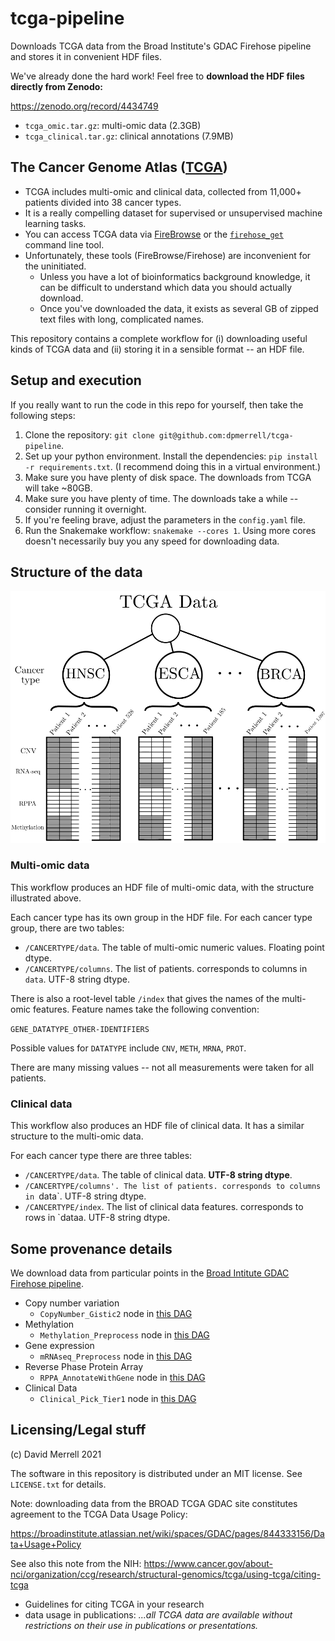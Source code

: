 # tcga-pipeline
Downloads TCGA data from the Broad Institute's GDAC Firehose pipeline and stores it in convenient HDF files.

We've already done the hard work! Feel free to **download the HDF files directly from Zenodo:**

https://zenodo.org/record/4434749

* `tcga_omic.tar.gz`: multi-omic data (2.3GB)
* `tcga_clinical.tar.gz`: clinical annotations (7.9MB)


## The Cancer Genome Atlas ([TCGA](https://www.cancer.gov/about-nci/organization/ccg/research/structural-genomics/tcga))

* TCGA includes multi-omic and clinical data, collected from 11,000+ patients divided into 38 cancer types.
* It is a really compelling dataset for supervised or unsupervised machine learning tasks.
* You can access TCGA data via [FireBrowse](http://firebrowse.org/) or the [`firehose_get`](https://broadinstitute.atlassian.net/wiki/spaces/GDAC/pages/844333139/Download) command line tool.
* Unfortunately, these tools (FireBrowse/Firehose) are inconvenient for the uninitiated. 
    - Unless you have a lot of bioinformatics background knowledge, it can be difficult to understand which data you should actually download.
    - Once you've downloaded the data, it exists as several GB of zipped text files with long, complicated names.

This repository contains a complete workflow for (i) downloading useful kinds of TCGA data and (ii) storing it in a sensible format -- an HDF file.

## Setup and execution

If you really want to run the code in this repo for yourself, then take the following steps:

1. Clone the repository: `git clone git@github.com:dpmerrell/tcga-pipeline`.
2. Set up your python environment. Install the dependencies: `pip install -r requirements.txt`.
   (I recommend doing this in a virtual environment.)
3. Make sure you have plenty of disk space. The downloads from TCGA will take ~80GB.
4. Make sure you have plenty of time. The downloads take a while -- consider running it overnight.
5. If you're feeling brave, adjust the parameters in the `config.yaml` file.
6. Run the Snakemake workflow: `snakemake --cores 1`. Using more cores doesn't necessarily buy you any speed for downloading data.


## Structure of the data

![tcga data schematic](tcga-data.png)

### Multi-omic data 

This workflow produces an HDF file of multi-omic data, with the structure illustrated above.

Each cancer type has its own group in the HDF file.
For each cancer type group, there are two tables:

* `/CANCERTYPE/data`. The table of multi-omic numeric values. Floating point dtype.
* `/CANCERTYPE/columns`. The list of patients. corresponds to columns in `data`. UTF-8 string dtype.

There is also a root-level table `/index` that gives the names of the multi-omic features.
Feature names take the following convention:

`GENE_DATATYPE_OTHER-IDENTIFIERS`

Possible values for `DATATYPE` include `CNV`, `METH`, `MRNA`, `PROT`.
 
There are many missing values -- not all measurements were taken for all patients.

### Clinical data

This workflow also produces an HDF file of clinical data. 
It has a similar structure to the multi-omic data.

For each cancer type there are three tables:

* `/CANCERTYPE/data`. The table of clinical data. **UTF-8 string dtype**.
* `/CANCERTYPE/columns'. The list of patients. corresponds to columns in `data`. UTF-8 string dtype.
* `/CANCERTYPE/index`. The list of clinical data features. corresponds to rows in `dataa. UTF-8 string dtype.

## Some provenance details

We download data from particular points in the [Broad Intitute GDAC Firehose pipeline](https://broadinstitute.atlassian.net/wiki/spaces/GDAC/pages/844333681/Rationale). 

* Copy number variation
    - `CopyNumber_Gistic2` node in [this DAG](http://gdac.broadinstitute.org/Analyses-DAG.html)
* Methylation
    - `Methylation_Preprocess` node in [this DAG](http://gdac.broadinstitute.org/stddata-DAG.html)
* Gene expression
    - `mRNAseq_Preprocess` node in [this DAG](http://gdac.broadinstitute.org/stddata-DAG.html)
* Reverse Phase Protein Array
    - `RPPA_AnnotateWithGene` node in [this DAG](http://gdac.broadinstitute.org/stddata-DAG.html)
* Clinical Data
    - `Clinical_Pick_Tier1` node in [this DAG](http://gdac.broadinstitute.org/stddata-DAG.html)

## Licensing/Legal stuff

(c) David Merrell 2021

The software in this repository is distributed under an MIT license. See `LICENSE.txt` for details.

Note: downloading data from the BROAD TCGA GDAC site constitutes agreement to the TCGA Data Usage Policy: 

https://broadinstitute.atlassian.net/wiki/spaces/GDAC/pages/844333156/Data+Usage+Policy

See also this note from the NIH: https://www.cancer.gov/about-nci/organization/ccg/research/structural-genomics/tcga/using-tcga/citing-tcga

* Guidelines for citing TCGA in your research
* data usage in publications: *...all TCGA data are available without restrictions on their use in publications or presentations.*
